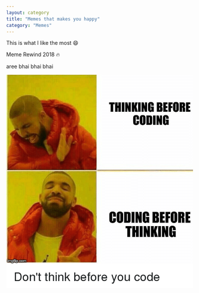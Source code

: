 ```yaml
---
layout: category
title: "Memes that makes you happy"
category: "Memes"
---
```


This is what I like the most :smile:

Meme Rewind 2018 :fire:

aree bhai bhai bhai 


![codingmeme](https://github.com/singhcse/myblog/blob/gh-pages/assets/memes/codingmeme.png)

